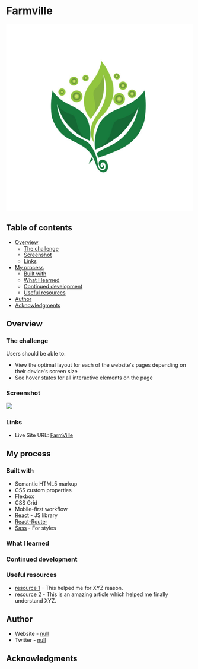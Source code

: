 # Farmville

![](./client/public/logo.jpg)
## Table of contents

- [Overview](#overview)
  - [The challenge](#the-challenge)
  - [Screenshot](#screenshot)
  - [Links](#links)
- [My process](#my-process)
  - [Built with](#built-with)
  - [What I learned](#what-i-learned)
  - [Continued development](#continued-development)
  - [Useful resources](#useful-resources)
- [Author](#author)
- [Acknowledgments](#acknowledgments)

## Overview

### The challenge

Users should be able to:

- View the optimal layout for each of the website's pages depending on their device's screen size
- See hover states for all interactive elements on the page

### Screenshot

![](./screenshot.jpg)

### Links

- Live Site URL: [FarmVille](https://farmville-phi.vercel.app)

## My process

### Built with

- Semantic HTML5 markup
- CSS custom properties
- Flexbox
- CSS Grid
- Mobile-first workflow
- [React](https://reactjs.org/) - JS library
- [React-Router](https://reactrouter.com/)
- [Sass](https://sass-lang.com/) - For styles

### What I learned

### Continued development

### Useful resources

- [resource 1](https://www.example.com) - This helped me for XYZ reason.
- [resource 2](https://www.example.com) - This is an amazing article which helped me finally understand XYZ.

## Author

- Website - [null]()
- Twitter - [null]()

## Acknowledgments

